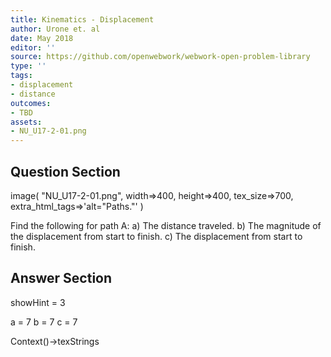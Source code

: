 ```yaml
---
title: Kinematics - Displacement
author: Urone et. al
date: May 2018
editor: ''
source: https://github.com/openwebwork/webwork-open-problem-library
type: ''
tags:
- displacement
- distance
outcomes:
- TBD
assets:
- NU_U17-2-01.png
---
```


## Question Section 

image( "NU_U17-2-01.png", width=>400, height=>400,  tex_size=>700, extra_html_tags=>'alt="Paths."' )

Find the following for path A:
a) The distance traveled.
b) The magnitude of the displacement from start to finish.
c) The displacement from start to finish.

## Answer Section

showHint = 3

a = 7
b = 7
c = 7

Context()->texStrings